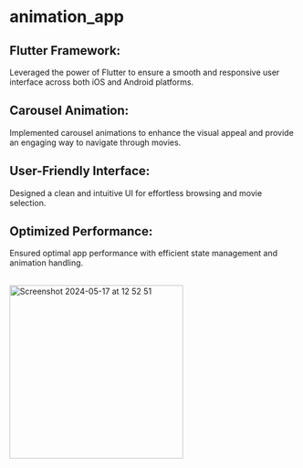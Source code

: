 # animation_app
## Flutter Framework:  <br/>
Leveraged the power of Flutter to ensure a smooth and responsive user interface across both iOS and Android platforms.<br/>
## Carousel Animation:  <br/>
Implemented carousel animations to enhance the visual appeal and provide an engaging way to navigate through movies.<br/>
## User-Friendly Interface: <br/>
Designed a clean and intuitive UI for effortless browsing and movie selection.<br/>
## Optimized Performance:  <br/>
Ensured optimal app performance with efficient state management and animation handling.<br/><br/>

<img width="304" alt="Screenshot 2024-05-17 at 12 52 51" src="https://github.com/Hiru1003/animation_app/assets/122656994/e27d0569-fee1-461d-8efd-17c267be2407">
